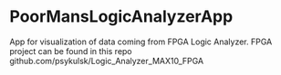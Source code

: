 # PoorMansLogicAnalyzerApp
App for visualization of data coming from FPGA Logic Analyzer.
FPGA project can be found in this repo github.com/psykulsk/Logic_Analyzer_MAX10_FPGA
